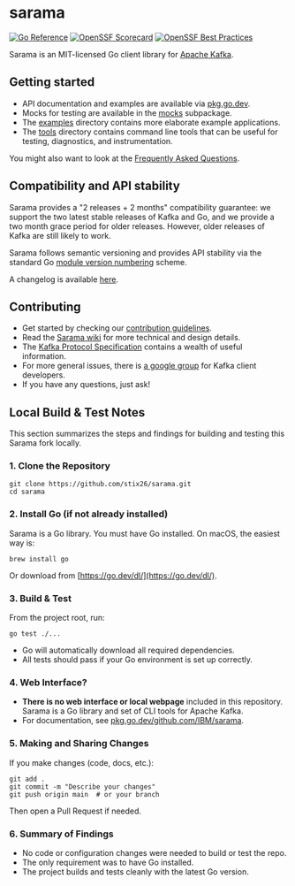 # sarama

[![Go Reference](https://pkg.go.dev/badge/github.com/IBM/sarama.svg)](https://pkg.go.dev/github.com/IBM/sarama)
[![OpenSSF Scorecard](https://api.securityscorecards.dev/projects/github.com/IBM/sarama/badge?style=flat)](https://securityscorecards.dev/viewer/?uri=github.com/IBM/sarama)
[![OpenSSF Best Practices](https://www.bestpractices.dev/projects/7996/badge)](https://www.bestpractices.dev/projects/7996)

Sarama is an MIT-licensed Go client library for [Apache Kafka](https://kafka.apache.org/).

## Getting started

- API documentation and examples are available via [pkg.go.dev](https://pkg.go.dev/github.com/IBM/sarama).
- Mocks for testing are available in the [mocks](./mocks) subpackage.
- The [examples](./examples) directory contains more elaborate example applications.
- The [tools](./tools) directory contains command line tools that can be useful for testing, diagnostics, and instrumentation.

You might also want to look at the [Frequently Asked Questions](https://github.com/IBM/sarama/wiki/Frequently-Asked-Questions).

## Compatibility and API stability

Sarama provides a "2 releases + 2 months" compatibility guarantee: we support
the two latest stable releases of Kafka and Go, and we provide a two month
grace period for older releases. However, older releases of Kafka are still likely to work.

Sarama follows semantic versioning and provides API stability via the standard Go
[module version numbering](https://go.dev/doc/modules/version-numbers) scheme.

A changelog is available [here](CHANGELOG.md).

## Contributing

- Get started by checking our [contribution guidelines](https://github.com/IBM/sarama/blob/main/CONTRIBUTING.md).
- Read the [Sarama wiki](https://github.com/IBM/sarama/wiki) for more technical and design details.
- The [Kafka Protocol Specification](https://cwiki.apache.org/confluence/display/KAFKA/A+Guide+To+The+Kafka+Protocol) contains a wealth of useful information.
- For more general issues, there is [a google group](https://groups.google.com/forum/#!forum/kafka-clients) for Kafka client developers.
- If you have any questions, just ask!

## Local Build & Test Notes

This section summarizes the steps and findings for building and testing this Sarama fork locally.

### 1. Clone the Repository
```
git clone https://github.com/stix26/sarama.git
cd sarama
```

### 2. Install Go (if not already installed)
Sarama is a Go library. You must have Go installed. On macOS, the easiest way is:
```
brew install go
```
Or download from [https://go.dev/dl/](https://go.dev/dl/).

### 3. Build & Test
From the project root, run:
```
go test ./...
```
- Go will automatically download all required dependencies.
- All tests should pass if your Go environment is set up correctly.

### 4. Web Interface?
- **There is no web interface or local webpage** included in this repository. Sarama is a Go library and set of CLI tools for Apache Kafka.
- For documentation, see [pkg.go.dev/github.com/IBM/sarama](https://pkg.go.dev/github.com/IBM/sarama).

### 5. Making and Sharing Changes
If you make changes (code, docs, etc.):
```
git add .
git commit -m "Describe your changes"
git push origin main  # or your branch
```
Then open a Pull Request if needed.

### 6. Summary of Findings
- No code or configuration changes were needed to build or test the repo.
- The only requirement was to have Go installed.
- The project builds and tests cleanly with the latest Go version.
